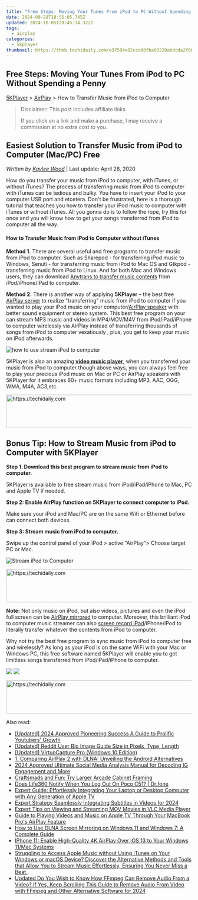 ```yaml
---
title: "Free Steps: Moving Your Tunes From iPod to PC Without Spending a Penny"
date: 2024-09-29T18:56:05.745Z
updated: 2024-10-05T20:45:14.322Z
tags:
  - airplay
categories:
  - 5kplayer
thumbnail: https://thmb.techidaily.com/e37584e82cca80fba03220abdcda2f6632c85a45f340ef21f10d15cf65fe67c3.jpg
---
```


## Free Steps: Moving Your Tunes From iPod to PC Without Spending a Penny

[5KPlayer](https://tools.techidaily.com/5kplayer/products/) \> [AirPlay](https://tools.techidaily.com/5kplayer/airplay/) \> How to Transfer Music from iPod to Computer

>  Disclaimer: This post includes affiliate links
>
>  If you click on a link and make a purchase, I may receive a commission at no extra cost to you.
>

## Easiest Solution to Transfer Music from iPod to Computer (Mac/PC) Free

 _Written by [Kaylee Wood](https://www.quora.com/profile/Amanda-Hu-21)_ | Last update: April 28, 2020

How do you transfer your music from iPod to computer, with iTunes, or without iTunes? The process of transferring music from iPod to computer with iTunes can be tedious and bulky. You have to insert your iPod to your computer USB port and etcetera. Don't be frustrated, here is a thorough tutorial that teaches you how to transfer your iPod music to computer with iTunes or without iTunes. All you gonna do is to follow the rope, try this for once and you will know how to get your songs transferred from iPod to computer all the way. 

#### **How to Transfer Music from iPod to Computer without iTunes**

**Method 1.** There are several useful and free programs to transfer music from iPod to computer. Such as Sharepod - for transferring iPod music to Windows, Senuti - for transferring music from iPod to Mac OS and Gtkpod - transferring music from iPod to Linux. And for both Mac and Windows users, they can download [Anytrans to transfer music contents](http://www.imobie.com/guide/anytrans/extract-contents-to-computer.htm) from iPod/iPhone/iPad to computer. 

**Method 2.** There is another way of applying **5KPlayer** – the best free [AirPlay server](https://tools.techidaily.com/5kplayer/airplay/) to realize "transferring" music from iPod to computer if you wanted to play your iPod music on your computer/[AirPlay speaker](https://tools.techidaily.com/5kplayer/airplay/) with better sound equipment or stereo system. This best free program on your can stream MP3 music and videos in MP4/MOV/M4V from iPod/iPad/iPhone to computer wirelessly via AirPlay instead of transferring thousands of songs from iPod to computer vexatiously , plus, you get to keep your music on iPod afterwards. 

![how to use stream iPod to computer](https://www.5kplayer.com/airplay/img/airplay-1.png) 

5KPlayer is also an amazing **[video music player](https://tools.techidaily.com/5kplayer/video-music-player/)**, when you transferred your music from iPod to computer though above ways, you can always feel free to play your precious iPod music on Mac or PC or AirPlay speakers with 5KPlayer for it embraces 60+ music formats including MP3, AAC, OGG, WMA, M4A, AC3,etc. 

<!-- affiliate ads begin -->
<a href="https://aligracehair.sjv.io/c/5597632/1959778/19272" target="_top" id="1959778">
  <img src="//a.impactradius-go.com/display-ad/19272-1959778" border="0" alt="https://techidaily.com" width="728" height="90"/>
</a>
<img height="0" width="0" src="https://aligracehair.sjv.io/i/5597632/1959778/19272" style="position:absolute;visibility:hidden;" border="0" />
<!-- affiliate ads end -->

## Bonus Tip: How to Stream Music from iPod to Computer with 5KPlayer

**Step 1\. Download this best program to stream music from iPod to computer.** 

5KPlayer is available to free stream music from iPod/iPad/iPhone to Mac, PC and Apple TV if needed. 

**Step 2: Enable AirPlay function on 5KPlayer to connect computer to iPod.** 

Make sure your iPod and Mac/PC are on the same Wifi or Ethernet before can connect both devices. 

**Step 3: Stream music from iPod to computer.** 

Swipe up the control panel of your iPod > active "AirPlay"> Choose target PC or Mac. 

![Stream iPod to Computer](https://www.5kplayer.com/airplay/img/5k-airplay-pc-video-zjy-0320002.jpg)

<!-- affiliate ads begin -->
<a href="https://ursime.pxf.io/c/5597632/2136548/16384" target="_top" id="2136548">
  <img src="//a.impactradius-go.com/display-ad/16384-2136548" border="0" alt="https://techidaily.com" width="728" height="90"/>
</a>
<img height="0" width="0" src="https://ursime.pxf.io/i/5597632/2136548/16384" style="position:absolute;visibility:hidden;" border="0" />
<!-- affiliate ads end -->

**Note:** Not only music on iPod, but also videos, pictures and even the iPod full screen can be [AirPlay mirrored](https://tools.techidaily.com/5kplayer/airplay/) to computer. Moreover, this brilliant iPod to computer music streamer can also [screen record iPad](https://tools.techidaily.com/5kplayer/airplay/)/iPhone/iPod to literally transfer whatever the contents from iPod to computer.

Why not try the best free program to sync music from iPod to computer free and wirelessly? As long as your iPod is on the same WiFi with your Mac or Windows PC, this free software named 5KPlayer will enable you to get limitless songs transferred from iPod/iPad/iPhone to computer. 

[![](https://www.5kplayer.com/airplay/../button/freedownwhitewin.png)](https://tools.techidaily.com/5kplayer/products/) [![](https://www.5kplayer.com/airplay/../button/freedownbackmac.png)](https://tools.techidaily.com/5kplayer/products/)

<!-- affiliate ads begin -->
<a href="https://jalbum-affiliate-program.sjv.io/c/5597632/1838960/17916" target="_top" id="1838960">
  <img src="//a.impactradius-go.com/display-ad/17916-1838960" border="0" alt="https://techidaily.com" width="728" height="90"/>
</a>
<img height="0" width="0" src="https://jalbum-affiliate-program.sjv.io/i/5597632/1838960/17916" style="position:absolute;visibility:hidden;" border="0" />
<!-- affiliate ads end -->

<ins class="adsbygoogle"
     style="display:block"
     data-ad-format="autorelaxed"
     data-ad-client="ca-pub-7571918770474297"
     data-ad-slot="1223367746"></ins>

<ins class="adsbygoogle"
     style="display:block"
     data-ad-client="ca-pub-7571918770474297"
     data-ad-slot="8358498916"
     data-ad-format="auto"
     data-full-width-responsive="true"></ins>

<span class="atpl-alsoreadstyle">Also read:</span>
<div><ul>
<li><a href="https://fox-links.techidaily.com/updated-2024-approved-pioneering-success-a-guide-to-prolific-youtubers-growth/"><u>[Updated] 2024 Approved Pioneering Success A Guide to Prolific Youtubers' Growth</u></a></li>
<li><a href="https://facebook-videos.techidaily.com/updated-reddit-user-bio-image-guide-size-in-pixels-type-length/"><u>[Updated] Reddit User Bio Image Guide Size in Pixels, Type, Length</u></a></li>
<li><a href="https://video-capture.techidaily.com/updated-virtuocapture-pro-windows-10-edition/"><u>[Updated] VirtuoCapture Pro (Windows 10 Edition)</u></a></li>
<li><a href="https://media-tips.techidaily.com/1-comparing-airplay-2-with-dlna-unveiling-the-android-alternatives/"><u>1. Comparing AirPlay 2 with DLNA: Unveiling the Android Alternatives</u></a></li>
<li><a href="https://instagram-videos.techidaily.com/2024-approved-ultimate-social-media-analysis-manual-for-decoding-ig-engagement-and-more/"><u>2024 Approved Ultimate Social Media Analysis Manual for Decoding IG Engagement and More</u></a></li>
<li><a href="https://games-able.techidaily.com/1719160580017-craftsmads-and-fun-try-larger-arcade-cabinet-framing/"><u>Craftsmads and Fun: Try Larger Arcade Cabinet Framing</u></a></li>
<li><a href="https://fake-location.techidaily.com/does-life360-notify-when-you-log-out-on-poco-c51-drfone-by-drfone-virtual-android/"><u>Does Life360 Notify When You Log Out On Poco C51? | Dr.fone</u></a></li>
<li><a href="https://media-tips.techidaily.com/expert-guide-effortlessly-integrating-your-laptop-or-desktop-computer-with-any-generation-of-apple-tv/"><u>Expert Guide: Effortlessly Integrating Your Laptop or Desktop Computer with Any Generation of Apple TV</u></a></li>
<li><a href="https://some-knowledge.techidaily.com/expert-strategy-seamlessly-integrating-subtitles-in-videos-for-2024/"><u>Expert Strategy Seamlessly Integrating Subtitles in Videos for 2024</u></a></li>
<li><a href="https://media-tips.techidaily.com/expert-tips-on-viewing-and-streaming-mov-movies-in-vlc-media-player/"><u>Expert Tips on Viewing and Streaming MOV Movies in VLC Media Player</u></a></li>
<li><a href="https://media-tips.techidaily.com/guide-to-playing-videos-and-music-on-apple-tv-through-your-macbook-pros-airplay-feature/"><u>Guide to Playing Videos and Music on Apple TV Through Your MacBook Pro's AirPlay Feature</u></a></li>
<li><a href="https://media-tips.techidaily.com/how-to-use-dlna-screen-mirroring-on-windows-11-and-windows-7-a-complete-guide/"><u>How to Use DLNA Screen Mirroring on Windows 11 and Windows 7: A Complete Guide</u></a></li>
<li><a href="https://media-tips.techidaily.com/iphone-11-enable-high-quality-4k-airplay-over-ios-13-to-your-windows-11mac-systems/"><u>IPhone 11: Enable High-Quality 4K AirPlay Over iOS 13 to Your Windows 11/Mac Systems</u></a></li>
<li><a href="https://media-tips.techidaily.com/struggling-to-access-apple-music-without-using-itunes-on-your-windows-or-macos-device-discover-the-alternative-methods-and-tools-that-allow-you-to-stream-mu9/"><u>Struggling to Access Apple Music without Using iTunes on Your Windows or macOS Device? Discover the Alternative Methods and Tools that Allow You to Stream Music Effortlessly, Ensuring You Never Miss a Beat.</u></a></li>
<li><a href="https://ai-video-editing.techidaily.com/1713962802533-updated-do-you-wish-to-know-how-ffmpeg-can-remove-audio-from-a-video-if-yes-keep-scrolling-this-guide-to-remove-audio-from-video-with-ffmpeg-and-other-alter/"><u>Updated Do You Wish to Know How FFmpeg Can Remove Audio From a Video? If Yes, Keep Scrolling This Guide to Remove Audio From Video with FFmpeg and Other Alternative Software for 2024</u></a></li>
</ul></div>


